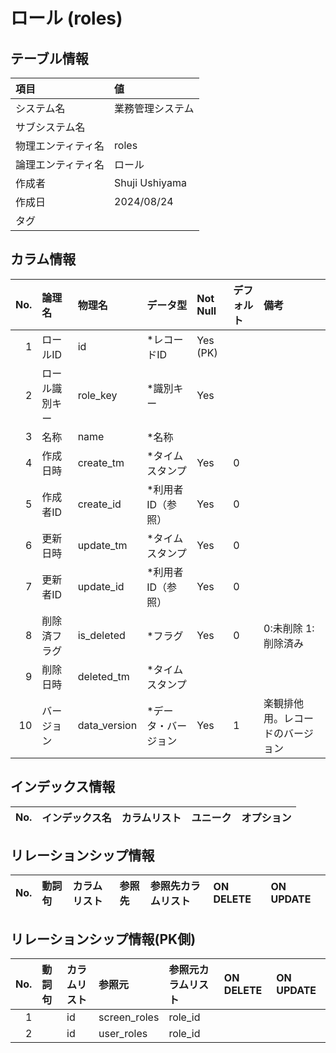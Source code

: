 # ロール (roles)

## テーブル情報

| 項目                           | 値                                                                                                   |
|:-------------------------------|:-----------------------------------------------------------------------------------------------------|
| システム名                     | 業務管理システム                                                                                     |
| サブシステム名                 |                                                                                                      |
| 物理エンティティ名             | roles                                                                                                |
| 論理エンティティ名             | ロール                                                                                               |
| 作成者                         | Shuji Ushiyama                                                                                       |
| 作成日                         | 2024/08/24                                                                                           |
| タグ                           |                                                                                                      |



## カラム情報

| No. | 論理名                         | 物理名                         | データ型                       | Not Null | デフォルト           | 備考                           |
|----:|:-------------------------------|:-------------------------------|:-------------------------------|:---------|:---------------------|:-------------------------------|
|   1 | ロールID                       | id                             | *レコードID                    | Yes (PK) |                      |                                |
|   2 | ロール識別キー                 | role_key                       | *識別キー                      | Yes      |                      |                                |
|   3 | 名称                           | name                           | *名称                          |          |                      |                                |
|   4 | 作成日時                       | create_tm                      | *タイムスタンプ                | Yes      | 0                    |                                |
|   5 | 作成者ID                       | create_id                      | *利用者ID（参照）              | Yes      | 0                    |                                |
|   6 | 更新日時                       | update_tm                      | *タイムスタンプ                | Yes      | 0                    |                                |
|   7 | 更新者ID                       | update_id                      | *利用者ID（参照）              | Yes      | 0                    |                                |
|   8 | 削除済フラグ                   | is_deleted                     | *フラグ                        | Yes      | 0                    | 0:未削除 1:削除済み            |
|   9 | 削除日時                       | deleted_tm                     | *タイムスタンプ                |          |                      |                                |
|  10 | バージョン                     | data_version                   | *データ・バージョン            | Yes      | 1                    | 楽観排他用。レコードのバージョン |



## インデックス情報

| No. | インデックス名                 | カラムリスト                             | ユニーク   | オプション                     | 
|----:|:-------------------------------|:-----------------------------------------|:-----------|:-------------------------------|



## リレーションシップ情報

| No. | 動詞句                         | カラムリスト                             | 参照先                         | 参照先カラムリスト                       | ON DELETE    | ON UPDATE    |
|----:|:-------------------------------|:-----------------------------------------|:-------------------------------|:-----------------------------------------|:-------------|:-------------|



## リレーションシップ情報(PK側)

| No. | 動詞句                         | カラムリスト                             | 参照元                         | 参照元カラムリスト                       | ON DELETE    | ON UPDATE    |
|----:|:-------------------------------|:-----------------------------------------|:-------------------------------|:-----------------------------------------|:-------------|:-------------|
|   1 |                                | id                                       | screen_roles                   | role_id                                  |              |              |
|   2 |                                | id                                       | user_roles                     | role_id                                  |              |              |


